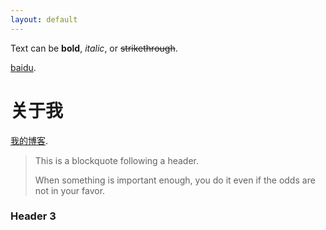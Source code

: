 ```yaml
---
layout: default
---
```


Text can be **bold**, _italic_, or ~~strikethrough~~.

[baidu](https://www.baidu.com/).
# 关于我

[我的博客](https://www.geyuxi.com/).

> This is a blockquote following a header.
>
> When something is important enough, you do it even if the odds are not in your favor.

### Header 3